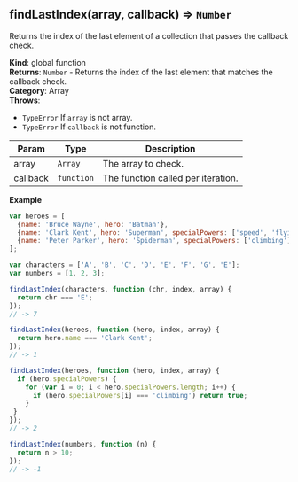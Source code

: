 <a name="findLastIndex"></a>

## findLastIndex(array, callback) ⇒ <code>Number</code>
Returns the index of the last element of a collection that passes the callback check.

**Kind**: global function  
**Returns**: <code>Number</code> - Returns the index of the last element that matches the callback check.  
**Category**: Array  
**Throws**:

- <code>TypeError</code> If `array` is not array.
- <code>TypeError</code> If `callback` is not function.


| Param | Type | Description |
| --- | --- | --- |
| array | <code>Array</code> | The array to check. |
| callback | <code>function</code> | The function called per iteration. |

**Example**  
```js
var heroes = [
  {name: 'Bruce Wayne', hero: 'Batman'},
  {name: 'Clark Kent', hero: 'Superman', specialPowers: ['speed', 'flying', 'strength']},
  {name: 'Peter Parker', hero: 'Spiderman', specialPowers: ['climbing']}
];

var characters = ['A', 'B', 'C', 'D', 'E', 'F', 'G', 'E'];
var numbers = [1, 2, 3];

findLastIndex(characters, function (chr, index, array) {
  return chr === 'E';
});
// -> 7

findLastIndex(heroes, function (hero, index, array) {
  return hero.name === 'Clark Kent';
});
// -> 1

findLastIndex(heroes, function (hero, index, array) {
  if (hero.specialPowers) {
    for (var i = 0; i < hero.specialPowers.length; i++) {
      if (hero.specialPowers[i] === 'climbing') return true;
    }
 }
});
// -> 2

findLastIndex(numbers, function (n) {
  return n > 10;
});
// -> -1
```
